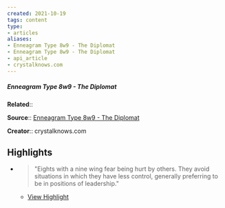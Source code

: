 ```yaml
---
created: 2021-10-19
tags: content
type: 
- articles
aliases:
- Enneagram Type 8w9 - The Diplomat
- Enneagram Type 8w9 - The Diplomat
- api_article
- crystalknows.com
---
```

##### Enneagram Type 8w9 - The Diplomat

**Related**:: 

**Source**:: [Enneagram Type 8w9 - The Diplomat](https://crystalknows.com/enneagram/type-8/wing-9)

**Creator**:: crystalknows.com

## Highlights
- > "Eights with a nine wing fear being hurt by others. They avoid situations in which they have less control, generally preferring to be in positions of leadership." 
    - [View Highlight](https://crystalknows.com/enneagram/type-8/wing-9?__readwiseLocation=3%2F0%2F5%2F3%2F9%2F39%2F1%3A0%2C3%2F0%2F5%2F3%2F9%2F39%2F1%3A160#:~:text=Eights%20with%20a%20nine%20wing%2Cbe%20in%20positions%20of%20leadership.)

